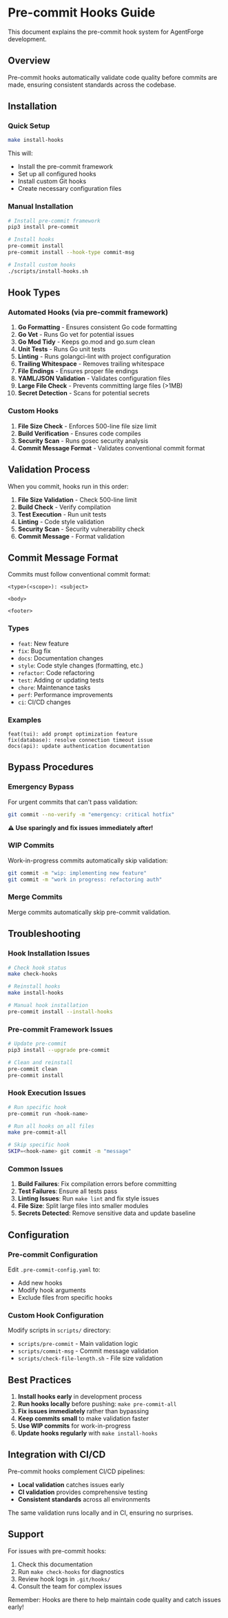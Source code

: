 # Pre-commit Hooks Guide

This document explains the pre-commit hook system for AgentForge development.

## Overview

Pre-commit hooks automatically validate code quality before commits are made, ensuring consistent standards across the codebase.

## Installation

### Quick Setup

```bash
make install-hooks
```

This will:
- Install the pre-commit framework
- Set up all configured hooks
- Install custom Git hooks
- Create necessary configuration files

### Manual Installation

```bash
# Install pre-commit framework
pip3 install pre-commit

# Install hooks
pre-commit install
pre-commit install --hook-type commit-msg

# Install custom hooks
./scripts/install-hooks.sh
```

## Hook Types

### Automated Hooks (via pre-commit framework)

1. **Go Formatting** - Ensures consistent Go code formatting
2. **Go Vet** - Runs Go vet for potential issues
3. **Go Mod Tidy** - Keeps go.mod and go.sum clean
4. **Unit Tests** - Runs Go unit tests
5. **Linting** - Runs golangci-lint with project configuration
6. **Trailing Whitespace** - Removes trailing whitespace
7. **File Endings** - Ensures proper file endings
8. **YAML/JSON Validation** - Validates configuration files
9. **Large File Check** - Prevents committing large files (>1MB)
10. **Secret Detection** - Scans for potential secrets

### Custom Hooks

1. **File Size Check** - Enforces 500-line file size limit
2. **Build Verification** - Ensures code compiles
3. **Security Scan** - Runs gosec security analysis
4. **Commit Message Format** - Validates conventional commit format

## Validation Process

When you commit, hooks run in this order:

1. **File Size Validation** - Check 500-line limit
2. **Build Check** - Verify compilation
3. **Test Execution** - Run unit tests
4. **Linting** - Code style validation
5. **Security Scan** - Security vulnerability check
6. **Commit Message** - Format validation

## Commit Message Format

Commits must follow conventional commit format:

```
<type>(<scope>): <subject>

<body>

<footer>
```

### Types
- `feat`: New feature
- `fix`: Bug fix
- `docs`: Documentation changes
- `style`: Code style changes (formatting, etc.)
- `refactor`: Code refactoring
- `test`: Adding or updating tests
- `chore`: Maintenance tasks
- `perf`: Performance improvements
- `ci`: CI/CD changes

### Examples
```
feat(tui): add prompt optimization feature
fix(database): resolve connection timeout issue
docs(api): update authentication documentation
```

## Bypass Procedures

### Emergency Bypass

For urgent commits that can't pass validation:

```bash
git commit --no-verify -m "emergency: critical hotfix"
```

**⚠️ Use sparingly and fix issues immediately after!**

### WIP Commits

Work-in-progress commits automatically skip validation:

```bash
git commit -m "wip: implementing new feature"
git commit -m "work in progress: refactoring auth"
```

### Merge Commits

Merge commits automatically skip pre-commit validation.

## Troubleshooting

### Hook Installation Issues

```bash
# Check hook status
make check-hooks

# Reinstall hooks
make install-hooks

# Manual hook installation
pre-commit install --install-hooks
```

### Pre-commit Framework Issues

```bash
# Update pre-commit
pip3 install --upgrade pre-commit

# Clean and reinstall
pre-commit clean
pre-commit install
```

### Hook Execution Issues

```bash
# Run specific hook
pre-commit run <hook-name>

# Run all hooks on all files
make pre-commit-all

# Skip specific hook
SKIP=<hook-name> git commit -m "message"
```

### Common Issues

1. **Build Failures**: Fix compilation errors before committing
2. **Test Failures**: Ensure all tests pass
3. **Linting Issues**: Run `make lint` and fix style issues
4. **File Size**: Split large files into smaller modules
5. **Secrets Detected**: Remove sensitive data and update baseline

## Configuration

### Pre-commit Configuration

Edit `.pre-commit-config.yaml` to:
- Add new hooks
- Modify hook arguments
- Exclude files from specific hooks

### Custom Hook Configuration

Modify scripts in `scripts/` directory:
- `scripts/pre-commit` - Main validation logic
- `scripts/commit-msg` - Commit message validation
- `scripts/check-file-length.sh` - File size validation

## Best Practices

1. **Install hooks early** in development process
2. **Run hooks locally** before pushing: `make pre-commit-all`
3. **Fix issues immediately** rather than bypassing
4. **Keep commits small** to make validation faster
5. **Use WIP commits** for work-in-progress
6. **Update hooks regularly** with `make install-hooks`

## Integration with CI/CD

Pre-commit hooks complement CI/CD pipelines:
- **Local validation** catches issues early
- **CI validation** provides comprehensive testing
- **Consistent standards** across all environments

The same validation runs locally and in CI, ensuring no surprises.

## Support

For issues with pre-commit hooks:
1. Check this documentation
2. Run `make check-hooks` for diagnostics
3. Review hook logs in `.git/hooks/`
4. Consult the team for complex issues

Remember: Hooks are there to help maintain code quality and catch issues early!